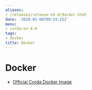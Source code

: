 ```yaml
---
aliases:
- /releases/release-V4.0/docker.html
date: '2020-01-08T09:59:25Z'
menu:
- corda-os-4-0
tags:
- docker
title: Docker
---
```



# Docker



* [Official Corda Docker Image](docker-image.md)



